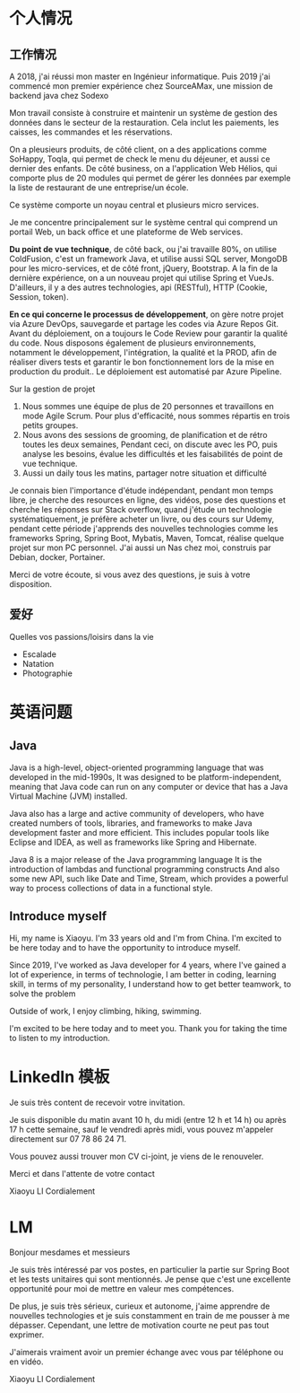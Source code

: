 # 个人情况

## 工作情况

A 2018, j'ai réussi mon master en Ingénieur informatique. Puis 2019 j'ai commencé mon premier expérience chez SourceAMax, une mission de backend java chez Sodexo

Mon travail consiste à construire et maintenir un système de gestion des données dans le secteur de la restauration. Cela inclut les paiements, les caisses, les commandes et les réservations.

On a pleusieurs produits, de côté client, on a des applications comme SoHappy, Toqla, qui permet de check le menu du déjeuner, et aussi ce dernier des enfants. De côté business, on a l'application Web Hélios, qui comporte plus de 20 modules qui permet de gérer les données par exemple la liste de restaurant de une entreprise/un école.

Ce système comporte un noyau central et plusieurs micro services.

Je me concentre principalement sur le système central qui comprend un portail Web, un back office et une plateforme de Web services.

**Du point de vue technique**, de côté back, ou j'ai travaille 80%, on utilise ColdFusion, c'est un framework Java, et utilise aussi SQL server, MongoDB pour les micro-services, et de côté front, jQuery, Bootstrap. A la fin de la dernière expérience, on a un nouveau projet qui utilise Spring et VueJs. D'ailleurs, il y a des autres technologies, api (RESTful), HTTP (Cookie, Session, token).

**En ce qui concerne le processus de développement**, on gère notre projet via Azure DevOps, sauvegarde et partage les codes via Azure Repos Git. Avant du déploiement, on a toujours le Code Review pour garantir la qualité du code. Nous disposons également de plusieurs environnements, notamment le développement, l'intégration, la qualité et la PROD, afin de réaliser divers tests et garantir le bon fonctionnement lors de la mise en production du produit.. Le déploiement est automatisé par Azure Pipeline.

Sur la gestion de projet
1. Nous sommes une équipe de plus de 20 personnes et travaillons en mode Agile Scrum. Pour plus d'efficacité, nous sommes répartis en trois petits groupes.
2. Nous avons des sessions de grooming, de planification et de rétro toutes les deux semaines, Pendant ceci, on discute avec les PO, puis analyse les besoins, évalue les difficultés et les faisabilités de point de vue technique.
3. Aussi un daily tous les matins, partager notre situation et difficulté

Je connais bien l'importance d'étude indépendant, pendant mon temps libre, je cherche des resources en ligne, des vidéos, pose des questions et cherche les réponses sur Stack overflow, quand j'étude un technologie systématiquement, je préfère acheter un livre, ou des cours sur Udemy, pendant cette période j'apprends des nouvelles technologies comme les frameworks Spring, Spring Boot, Mybatis, Maven, Tomcat, réalise quelque projet sur mon PC personnel. J'ai aussi un Nas chez moi, construis par Debian, docker, Portainer.

Merci de votre écoute, si vous avez des questions, je suis à votre disposition.

## 爱好

Quelles vos passions/loisirs dans la vie
- Escalade
- Natation
- Photographie

# 英语问题

## Java

Java is a high-level, object-oriented programming language that was developed in the mid-1990s, It was designed to be platform-independent, meaning that Java code can run on any computer or device that has a Java Virtual Machine (JVM) installed.

Java also has a large and active community of developers, who have created numbers of tools, libraries, and frameworks to make Java development faster and more efficient. This includes popular tools like Eclipse and IDEA, as well as frameworks like Spring and Hibernate.

Java 8 is a major release of the Java programming language
It is the introduction of lambdas and functional programming constructs
And also some new API, such like Date and Time, Stream, which provides a powerful way to process collections of data in a functional style.

## Introduce myself

Hi, my name is Xiaoyu. I'm 33 years old and I'm from China. I'm excited to be here today and to have the opportunity to introduce myself.

Since 2019, I've worked as Java developer for 4 years, where I've gained a lot of experience, in terms of technologie, l am better in coding, learning skill, in terms of my personality, I understand how to get better teamwork, to solve the problem

Outside of work, I enjoy climbing, hiking, swimming.

I'm excited to be here today and to meet you. Thank you for taking the time to listen to my introduction.

# LinkedIn 模板

Je suis très content de recevoir votre invitation.

Je suis disponible du matin avant 10 h, du midi (entre 12 h et 14 h) ou après 17 h cette semaine, sauf le vendredi après midi, vous pouvez m'appeler directement sur 07 78 86 24 71.

Vous pouvez aussi trouver mon CV ci-joint, je viens de le renouveler.

Merci et dans l'attente de votre contact

Xiaoyu LI
Cordialement

# LM

Bonjour mesdames et messieurs

Je suis très intéressé par vos postes, en particulier la partie sur Spring Boot et les tests unitaires qui sont mentionnés. Je pense que c'est une excellente opportunité pour moi de mettre en valeur mes compétences. 

De plus, je suis très sérieux, curieux et autonome, j'aime apprendre de nouvelles technologies et je suis constamment en train de me pousser à me dépasser. Cependant, une lettre de motivation courte ne peut pas tout exprimer. 

J'aimerais vraiment avoir un premier échange avec vous par téléphone ou en vidéo.

Xiaoyu LI
Cordialement